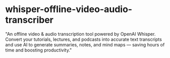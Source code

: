 # whisper-offline-video-audio-transcriber
"An offline video &amp; audio transcription tool powered by OpenAI Whisper. Convert your tutorials, lectures, and podcasts into accurate text transcripts and use AI to generate summaries, notes, and mind maps — saving hours of time and boosting productivity."
